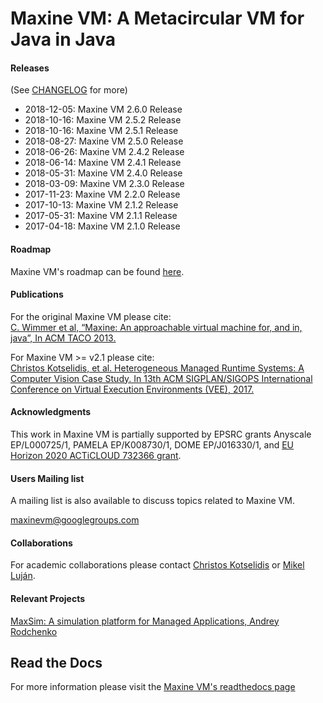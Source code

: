 # Maxine VM: A Metacircular VM for Java in Java

#### Releases

(See [CHANGELOG](CHANGELOG.md) for more)

- 2018-12-05: Maxine VM 2.6.0 Release
- 2018-10-16: Maxine VM 2.5.2 Release
- 2018-10-16: Maxine VM 2.5.1 Release
- 2018-08-27: Maxine VM 2.5.0 Release
- 2018-06-26: Maxine VM 2.4.2 Release
- 2018-06-14: Maxine VM 2.4.1 Release
- 2018-05-31: Maxine VM 2.4.0 Release
- 2018-03-09: Maxine VM 2.3.0 Release
- 2017-11-23: Maxine VM 2.2.0 Release
- 2017-10-13: Maxine VM 2.1.2 Release
- 2017-05-31: Maxine VM 2.1.1 Release
- 2017-04-18: Maxine VM 2.1.0 Release

#### Roadmap

Maxine VM's roadmap can be found [here](https://maxine-vm.readthedocs.io/en/latest/#roadmap).

#### Publications

For the original Maxine VM please cite:  
[C. Wimmer et al, “Maxine: An approachable virtual machine for, and in, java”, In ACM TACO 2013.](http://dl.acm.org/citation.cfm?id=2400689&dl=ACM&coll=DL&CFID=748733895&CFTOKEN=73017278)

For Maxine VM >= v2.1 please cite:  
[Christos Kotselidis, et al. Heterogeneous Managed Runtime Systems: A Computer Vision Case Study. In 13th ACM SIGPLAN/SIGOPS International Conference on Virtual Execution Environments (VEE), 2017.](http://dl.acm.org/citation.cfm?id=3050764)

#### Acknowledgments

This work in Maxine VM is partially supported by EPSRC grants Anyscale
EP/L000725/1, PAMELA EP/K008730/1, DOME EP/J016330/1, and [EU Horizon
2020 ACTiCLOUD 732366 grant](https://acticloud.eu).

#### Users Mailing list

A mailing list is also available to discuss topics related to Maxine VM.

maxinevm@googlegroups.com

#### Collaborations

For academic collaborations please contact
[Christos Kotselidis](mailto:christos.kotselidis@manchester.ac.uk) or [Mikel Luján](mailto:mikel.lujan@manchester.ac.uk).

#### Relevant Projects

[MaxSim: A simulation platform for Managed Applications, Andrey Rodchenko](https://github.com/beehive-lab/MaxSim)

## Read the Docs

For more information please visit
the [Maxine VM's readthedocs page](https://maxine-vm.readthedocs.io/en/latest/)
